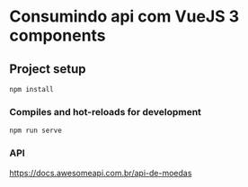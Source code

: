 # Consumindo api com VueJS 3 components

## Project setup
```
npm install
```

### Compiles and hot-reloads for development
```
npm run serve
```
### API

https://docs.awesomeapi.com.br/api-de-moedas
